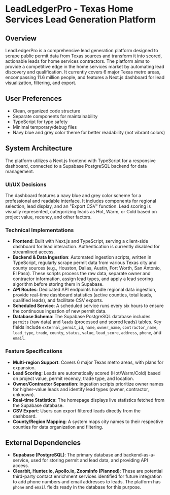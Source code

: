 # LeadLedgerPro - Texas Home Services Lead Generation Platform

## Overview
LeadLedgerPro is a comprehensive lead generation platform designed to scrape public permit data from Texas sources and transform it into scored, actionable leads for home services contractors. The platform aims to provide a competitive edge in the home services market by automating lead discovery and qualification. It currently covers 6 major Texas metro areas, encompassing 11.6 million people, and features a Next.js dashboard for lead visualization, filtering, and export.

## User Preferences
- Clean, organized code structure
- Separate components for maintainability
- TypeScript for type safety
- Minimal temporary/debug files
- Navy blue and grey color theme for better readability (not vibrant colors)

## System Architecture
The platform utilizes a Next.js frontend with TypeScript for a responsive dashboard, connected to a Supabase PostgreSQL backend for data management.

### UI/UX Decisions
The dashboard features a navy blue and grey color scheme for a professional and readable interface. It includes components for regional selection, lead display, and an "Export CSV" function. Lead scoring is visually represented, categorizing leads as Hot, Warm, or Cold based on project value, recency, and other factors.

### Technical Implementations
- **Frontend**: Built with Next.js and TypeScript, serving a client-side dashboard for lead interaction. Authentication is currently disabled for streamlined access.
- **Backend & Data Ingestion**: Automated ingestion scripts, written in TypeScript, regularly scrape permit data from various Texas city and county sources (e.g., Houston, Dallas, Austin, Fort Worth, San Antonio, El Paso). These scripts process the raw data, separate owner and contractor information, assign lead types, and apply a lead scoring algorithm before storing them in Supabase.
- **API Routes**: Dedicated API endpoints handle regional data ingestion, provide real-time dashboard statistics (active counties, total leads, qualified leads), and facilitate CSV exports.
- **Scheduled Service**: A scheduled service runs every six hours to ensure the continuous ingestion of new permit data.
- **Database Schema**: The Supabase PostgreSQL database includes `permits` (raw data) and `leads` (processed and scored leads) tables. Key fields include `external_permit_id`, `name`, `owner_name`, `contractor_name`, `lead_type`, `trade`, `county`, `status`, `value`, `lead_score`, `address`, `phone`, and `email`.

### Feature Specifications
- **Multi-region Support**: Covers 6 major Texas metro areas, with plans for expansion.
- **Lead Scoring**: Leads are automatically scored (Hot/Warm/Cold) based on project value, permit recency, trade type, and location.
- **Owner/Contractor Separation**: Ingestion scripts prioritize owner names for higher-value leads and identify lead types (owner, contractor, unknown).
- **Real-time Statistics**: The homepage displays live statistics fetched from the Supabase database.
- **CSV Export**: Users can export filtered leads directly from the dashboard.
- **County/Region Mapping**: A system maps city names to their respective counties for data organization and filtering.

## External Dependencies
- **Supabase (PostgreSQL)**: The primary database and backend-as-a-service, used for storing permit and lead data, and providing API access.
- **Clearbit, Hunter.io, Apollo.io, ZoomInfo (Planned)**: These are potential third-party contact enrichment services identified for future integration to add phone numbers and email addresses to leads. The platform has `phone` and `email` fields ready in the database for this purpose.